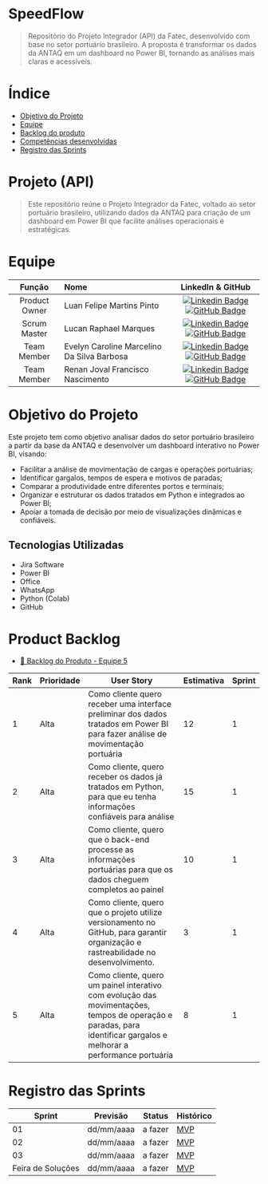 # SpeedFlow

>Repositório do Projeto Integrador (API) da Fatec, desenvolvido com base no setor portuário brasileiro.
A proposta é transformar os dados da ANTAQ em um dashboard no Power BI, tornando as análises mais claras e acessíveis.

# Índice
* [Objetivo do Projeto](#objetivo-do-projeto)
* [Equipe](#Equipe)
* [Backlog do produto](#Product-Backlog)
* [Competências desenvolvidas](#competências-desenvolvidas)
* [Registro das Sprints](#Registro-das-Sprints)


# Projeto (API) 
>Este repositório reúne o Projeto Integrador da Fatec, voltado ao setor portuário brasileiro, utilizando dados da ANTAQ para criação de um dashboard em Power BI que facilite análises operacionais e estratégicas.
# Equipe
|    Função     | Nome                                  |                                                                                                                                                      LinkedIn & GitHub                                                                                                                                                      |
| :-----------: | :------------------------------------ | :-------------------------------------------------------------------------------------------------------------------------------------------------------------------------------------------------------------------------------------------------------------------------------------------------------------------------: |
| Product Owner |   Luan Felipe Martins Pinto      |     [![Linkedin Badge](https://img.shields.io/badge/Linkedin-blue?style=flat-square&logo=Linkedin&logoColor=white)](https://www.linkedin.com/in/luanmartins00?utm_source=share&utm_campaign=share_via&utm_content=profile&utm_medium=android_app) [![GitHub Badge](https://img.shields.io/badge/GitHub-111217?style=flat-square&logo=github&logoColor=white)](https://github.com/LuanMartins00/)              |
| Scrum Master  | Lucan Raphael Marques |      [![Linkedin Badge](https://img.shields.io/badge/Linkedin-blue?style=flat-square&logo=Linkedin&logoColor=white)](https://www.linkedin.com/in/) [![GitHub Badge](https://img.shields.io/badge/GitHub-111217?style=flat-square&logo=github&logoColor=white)](https://github.com/)     |
| Team Member   | Evelyn Caroline Marcelino Da Silva Barbosa              |         [![Linkedin Badge](https://img.shields.io/badge/Linkedin-blue?style=flat-square&logo=Linkedin&logoColor=white)](https://www.linkedin.com/in/) [![GitHub Badge](https://img.shields.io/badge/GitHub-111217?style=flat-square&logo=github&logoColor=white)](https://github.com/)        |
|  Team Member  | Renan Joval Francisco Nascimento                 |         [![Linkedin Badge](https://img.shields.io/badge/Linkedin-blue?style=flat-square&logo=Linkedin&logoColor=white)](https://www.linkedin.com/in/) [![GitHub Badge](https://img.shields.io/badge/GitHub-111217?style=flat-square&logo=github&logoColor=white)](https://github.com/)        |



# Objetivo do Projeto  
Este projeto tem como objetivo analisar dados do setor portuário brasileiro a partir da base da ANTAQ e desenvolver um dashboard interativo no Power BI, visando:  

* Facilitar a análise de movimentação de cargas e operações portuárias;  
* Identificar gargalos, tempos de espera e motivos de paradas;  
* Comparar a produtividade entre diferentes portos e terminais;  
* Organizar e estruturar os dados tratados em Python e integrados ao Power BI;  
* Apoiar a tomada de decisão por meio de visualizações dinâmicas e confiáveis.  


## Tecnologias Utilizadas

* Jira Software
* Power BI
* Office 
* WhatsApp
* Python (Colab)
* GitHub



# Product Backlog
 

- [📄 Backlog do Produto - Equipe 5]()


| Rank | Prioridade | User Story                                                                                                                                              | Estimativa | Sprint |
|------|------------|---------------------------------------------------------------------------------------------------------------------------------------------------------|------------|--------|
| 1    | Alta       |  Como cliente quero receber uma interface preliminar dos dados tratados em Power BI para fazer análise de movimentação portuária                                                | 12          | 1    |
| 2   | Alta       |  Como cliente, quero receber os dados já tratados em Python, para que eu tenha informações confiáveis para análise                                                                  | 15          | 1      |
| 3    | Alta       | Como cliente, quero que o back-end processe as informações portuárias para que os dados cheguem completos ao painel                                              | 10         | 1      |
| 4  | Alta      | Como cliente, quero que o projeto utilize versionamento no GitHub, para garantir organização e rastreabilidade no desenvolvimento.                                                                                                                                                   | 3       | 1   |
| 5   | Alta      |  Como cliente, quero um painel interativo com evolução das movimentações, tempos de operação e paradas, para identificar gargalos e melhorar a performance portuária | 8 | 1      |




  
# Registro das Sprints

| Sprint            | Previsão   | Status   | Histórico |
|-------------------|------------|----------|-----------|
| 01                | dd/mm/aaaa | a fazer  | [MVP](MVP/sp1.md)  |
| 02                | dd/mm/aaaa | a fazer  | [MVP](MVP/sp2.md)  |
| 03                | dd/mm/aaaa | a fazer  | [MVP](MVP/sp3.md)  |
| Feira de Soluções | dd/mm/aaaa | a fazer  | [MVP](#)  |

